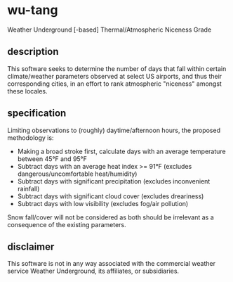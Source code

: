 # wu-tang
Weather Underground [-based] Thermal/Atmospheric Niceness Grade

## description
This software seeks to determine the number of days that fall within certain
climate/weather parameters observed at select US airports, and thus their
corresponding cities, in an effort to rank atmospheric "niceness" amongst these
locales.

## specification
Limiting observations to (roughly) daytime/afternoon hours, the proposed
methodology is:

* Making a broad stroke first, calculate days with an average temperature
  between 45°F and 95°F
* Subtract days with an average heat index >= 91°F (excludes
  dangerous/uncomfortable heat/humidity)
* Subtract days with significant precipitation (excludes inconvenient rainfall)
* Subtract days with significant cloud cover (excludes dreariness)
* Subtract days with low visibility (excludes fog/air pollution)

Snow fall/cover will not be considered as both should be irrelevant as a
consequence of the existing parameters.

## disclaimer
This software is not in any way associated with the commercial weather service
Weather Underground, its affiliates, or subsidiaries.
